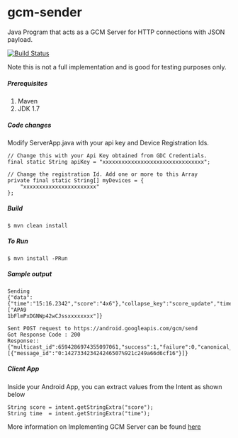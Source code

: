 # gcm-sender
Java Program that acts as a GCM Server for HTTP connections with JSON payload.

[![Build Status](https://travis-ci.org/rahulsh1/gcm-sender.svg?branch=master)](https://travis-ci.org/rahulsh1/gcm-sender)

Note this is not a full implementation and is good for testing purposes only.

##### Prerequisites
1. Maven
2. JDK 1.7

##### Code changes
Modify ServerApp.java with your api key and Device Registration Ids.

    // Change this with your Api Key obtained from GDC Credentials.
    final static String apiKey = "xxxxxxxxxxxxxxxxxxxxxxxxxxxxxxxx";

    // Change the registration Id. Add one or more to this Array
    private final static String[] myDevices = {
        "xxxxxxxxxxxxxxxxxxxxxxx"
    };

##### Build
    $ mvn clean install

##### To Run
    $ mvn install -PRun


##### Sample output
    Sending
    {"data":{"time":"15:16.2342","score":"4x6"},"collapse_key":"score_update","time_to_live":300,"delay_while_idle":false,"registration_ids":["APA9
    1bFlmPxDGNWp42wCJssxxxxxxxx"]}

    Sent POST request to https://android.googleapis.com/gcm/send
    Got Response Code : 200
    Response::
    {"multicast_id":6594286974355097061,"success":1,"failure":0,"canonical_ids":0,"results":[{"message_id":"0:142733423424246507%921c249a66d6cf16"}]}


##### Client App
Inside your Android App, you can extract values from the Intent as shown below

    String score = intent.getStringExtra("score");
    String time  = intent.getStringExtra("time");


More information on Implementing GCM Server can be found [here](https://developer.android.com/google/gcm/server.html)
